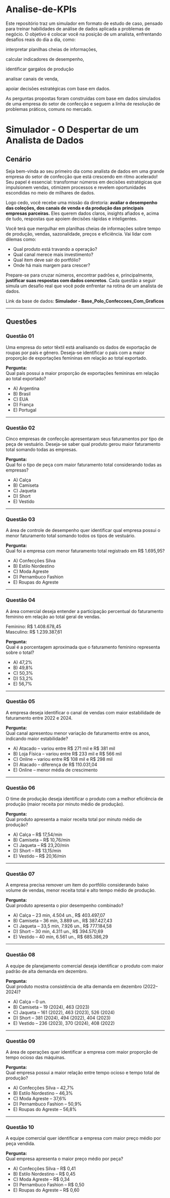 # Analise-de-KPIs

Este repositório traz um simulador em formato de estudo de caso, pensado para treinar habilidades de análise de dados aplicada a problemas de negócio.
O objetivo é colocar você na posição de um analista, enfrentando desafios reais do dia a dia, como:

interpretar planilhas cheias de informações,

calcular indicadores de desempenho,

identificar gargalos de produção

analisar canais de venda,

apoiar decisões estratégicas com base em dados.

As perguntas propostas foram construídas com base em dados simulados de uma empresa do setor de confecção e seguem a linha de resolução de problemas práticos, comuns no mercado.

# Simulador - O Despertar de um Analista de Dados

## Cenário

Seja bem-vinda ao seu primeiro dia como analista de dados em uma grande empresa do setor de confecção que está crescendo em ritmo acelerado! Seu papel é essencial: transformar números em decisões estratégicas que impulsionem vendas, otimizem processos e revelem oportunidades escondidas no meio de milhares de dados.

Logo cedo, você recebe uma missão da diretoria: **avaliar o desempenho das coleções, dos canais de venda e da produção das principais empresas parceiras.** Eles querem dados claros, insights afiados e, acima de tudo, respostas que apoiem decisões rápidas e inteligentes.

Você terá que mergulhar em planilhas cheias de informações sobre tempo de produção, vendas, sazonalidade, preços e eficiência. Vai lidar com dilemas como:

- Qual produto está travando a operação?  
- Qual canal merece mais investimento?  
- Qual item deve sair do portfólio?  
- Onde há mais margem para crescer?  

Prepare-se para cruzar números, encontrar padrões e, principalmente, **justificar suas respostas com dados concretos**. Cada questão a seguir simula um desafio real que você pode enfrentar na rotina de um analista de dados.

Link da base de dados: **Simulador - Base_Polo_Confeccoes_Com_Graficos**  

---

## Questões

### Questão 01
Uma empresa do setor têxtil está analisando os dados de exportação de roupas por país e gênero. Deseja-se identificar o país com a maior proporção de exportações femininas em relação ao total exportado.

**Pergunta:**  
Qual país possui a maior proporção de exportações femininas em relação ao total exportado?

- A) Argentina  
- B) Brasil  
- C) EUA  
- D) França  
- E) Portugal  

---

### Questão 02
Cinco empresas de confecção apresentaram seus faturamentos por tipo de peça de vestuário. Deseja-se saber qual produto gerou maior faturamento total somando todas as empresas.

**Pergunta:**  
Qual foi o tipo de peça com maior faturamento total considerando todas as empresas?

- A) Calça  
- B) Camiseta  
- C) Jaqueta  
- D) Short  
- E) Vestido  

---

### Questão 03
A área de controle de desempenho quer identificar qual empresa possui o menor faturamento total somando todos os tipos de vestuário.

**Pergunta:**  
Qual foi a empresa com menor faturamento total registrado em R$ 1.695,95?

- A) Confecções Silva  
- B) Estilo Nordestino  
- C) Moda Agreste  
- D) Pernambuco Fashion  
- E) Roupas do Agreste  

---

### Questão 04
A área comercial deseja entender a participação percentual do faturamento feminino em relação ao total geral de vendas.

Feminino: R$ 1.408.678,45  
Masculino: R$ 1.239.387,61  

**Pergunta:**  
Qual é a porcentagem aproximada que o faturamento feminino representa sobre o total?

- A) 47,2%  
- B) 49,8%  
- C) 50,3%  
- D) 53,2%  
- E) 56,7%  

---

### Questão 05
A empresa deseja identificar o canal de vendas com maior estabilidade de faturamento entre 2022 e 2024.

**Pergunta:**  
Qual canal apresentou menor variação de faturamento entre os anos, indicando maior estabilidade?

- A) Atacado – variou entre R$ 271 mil e R$ 381 mil  
- B) Loja Física – variou entre R$ 233 mil e R$ 566 mil  
- C) Online – variou entre R$ 108 mil e R$ 298 mil  
- D) Atacado – diferença de R$ 110.031,04  
- E) Online – menor média de crescimento  

---

### Questão 06
O time de produção deseja identificar o produto com a melhor eficiência de produção (maior receita por minuto médio de produção).

**Pergunta:**  
Qual produto apresenta a maior receita total por minuto médio de produção?

- A) Calça – R$ 17,54/min  
- B) Camiseta – R$ 10,76/min  
- C) Jaqueta – R$ 23,20/min  
- D) Short – R$ 13,15/min  
- E) Vestido – R$ 20,16/min  

---

### Questão 07
A empresa precisa remover um item do portfólio considerando baixo volume de vendas, menor receita total e alto tempo médio de produção.

**Pergunta:**  
Qual produto apresenta o pior desempenho combinado?

- A) Calça – 23 min, 4.504 un., R$ 403.497,07  
- B) Camiseta – 36 min, 3.889 un., R$ 387.427,43  
- C) Jaqueta – 33,5 min, 7.926 un., R$ 777.184,58  
- D) Short – 30 min, 4.311 un., R$ 394.570,69  
- E) Vestido – 40 min, 6.561 un., R$ 685.386,29  

---

### Questão 08
A equipe de planejamento comercial deseja identificar o produto com maior padrão de alta demanda em dezembro.

**Pergunta:**  
Qual produto mostra consistência de alta demanda em dezembro (2022–2024)?

- A) Calça – 0 un.  
- B) Camiseta – 19 (2024), 463 (2023)  
- C) Jaqueta – 161 (2022), 463 (2023), 526 (2024)  
- D) Short – 381 (2024), 494 (2022), 404 (2023)  
- E) Vestido – 236 (2023), 370 (2024), 408 (2022)  

---

### Questão 09
A área de operações quer identificar a empresa com maior proporção de tempo ocioso das máquinas.

**Pergunta:**  
Qual empresa possui a maior relação entre tempo ocioso e tempo total de produção?

- A) Confecções Silva – 42,7%  
- B) Estilo Nordestino – 46,3%  
- C) Moda Agreste – 37,6%  
- D) Pernambuco Fashion – 50,9%  
- E) Roupas do Agreste – 56,8%  

---

### Questão 10
A equipe comercial quer identificar a empresa com maior preço médio por peça vendida.

**Pergunta:**  
Qual empresa apresenta o maior preço médio por peça?

- A) Confecções Silva – R$ 0,41  
- B) Estilo Nordestino – R$ 0,45  
- C) Moda Agreste – R$ 0,34  
- D) Pernambuco Fashion – R$ 0,50  
- E) Roupas do Agreste – R$ 0,60  
